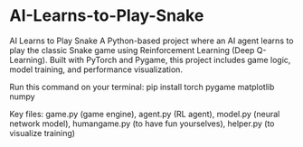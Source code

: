 # AI-Learns-to-Play-Snake

AI Learns to Play Snake
A Python-based project where an AI agent learns to play the classic Snake game using Reinforcement Learning (Deep Q-Learning). Built with PyTorch and Pygame, this project includes game logic, model training, and performance visualization.

Run this command on your terminal:
pip install torch pygame matplotlib numpy

Key files: 
game.py (game engine),
agent.py (RL agent),
model.py (neural network model),
humangame.py (to have fun yourselves),
helper.py (to visualize training)
